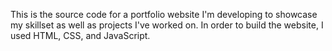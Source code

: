 This is the source code for a portfolio website I'm developing to showcase my skillset as well as projects I've worked on. In order to build the website, I used HTML, CSS, and JavaScript.
